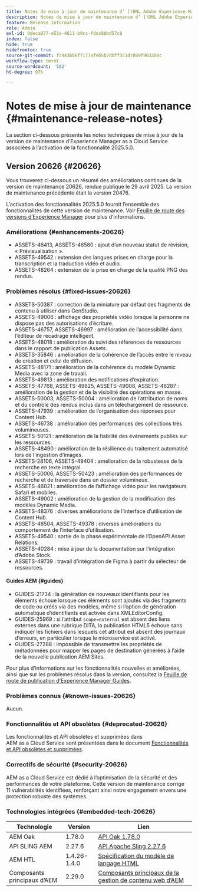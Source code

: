 ```yaml
---
title: Notes de mise à jour de maintenance d’ [!DNL Adobe Experience Manager]  as a Cloud Service associées à l’activation de la fonctionnalité 2025.5.0.
description: Notes de mise à jour de maintenance d’ [!DNL Adobe Experience Manager]  as a Cloud Service associées à l’activation de la fonctionnalité 2025.5.0.
feature: Release Information
role: Admin
exl-id: 9deca077-e51e-4611-b9cc-fdec80bd57c8
index: false
hide: true
hidefromtoc: true
source-git-commit: fc943bb6f7177afeb5b7dbff3c1d7889f9032b0c
workflow-type: tm+mt
source-wordcount: '582'
ht-degree: 97%

---
```


# Notes de mise à jour de maintenance {#maintenance-release-notes}

La section ci-dessous présente les notes techniques de mise à jour de la version de maintenance d’Experience Manager as a Cloud Service associées à l’activation de la fonctionnalité 2025.5.0.

## Version 20626 {#20626}

Vous trouverez ci-dessous un résumé des améliorations continues de la version de maintenance 20626, rendue publique le 29 avril 2025. La version de maintenance précédente était la version 20476.

L’activation des fonctionnalités 2025.5.0 fournit l’ensemble des fonctionnalités de cette version de maintenance. Voir [Feuille de route des versions d’Experience Manager](https://experienceleague.adobe.com/fr/docs/experience-manager-release-information/aem-release-updates/update-releases-roadmap) pour plus d’informations.

### Améliorations {#enhancements-20626}

* ASSETS-46413, ASSETS-46580 : ajout d’un nouveau statut de révision, « Prévisualisation ».
* ASSETS-49542 : extension des langues prises en charge pour la transcription et la traduction vidéo et audio.
* ASSETS-48264 : extension de la prise en charge de la qualité PNG des rendus.

### Problèmes résolus {#fixed-issues-20626}

* ASSETS-50387 : correction de la miniature par défaut des fragments de contenu à utiliser dans GenStudio.
* ASSETS-49006 : affichage des propriétés vidéo lorsque la personne ne dispose pas des autorisations d’écriture.
* ASSETS-46757, ASSETS-46997 : amélioration de l’accessibilité dans l’éditeur de recadrage intelligent.
* ASSETS-48018 : amélioration du suivi des références de ressources dans le rapport de publication Assets.
* ASSETS-35846 : amélioration de la cohérence de l’accès entre le niveau de création et celui de diffusion.
* ASSETS-48171 : amélioration de la cohérence du modèle Dynamic Media avec la zone de travail.
* ASSETS-49813 : amélioration des notifications d’expiration.
* ASSETS-47768, ASSETS-49825, ASSETS-49008, ASSETS-48287 : amélioration de la gestion et de la visibilité des opérations en masse.
* ASSETS-50003, ASSETS-50004 : amélioration de l’attribution de noms et du contrôle des rendus inclus dans un téléchargement de ressource.
* ASSETS-47939 : amélioration de l’organisation des réponses pour Content Hub.
* ASSETS-46738 : amélioration des performances des collections très volumineuses.
* ASSETS-50121 : amélioration de la fiabilité des événements publiés sur les ressources.
* ASSETS-48490 : amélioration de la résilience du traitement automatisé lors de l’ingestion d’images.
* ASSETS-28106, ASSETS-49404 : amélioration de la robustesse de la recherche en texte intégral.
* ASSETS-50006, ASSETS-50423 : amélioration des performances de recherche et de traversée dans un dossier volumineux.
* ASSETS-46021 : amélioration de l’affichage vidéo pour les navigateurs Safari et mobiles.
* ASSETS-49002 : amélioration de la gestion de la modification des modèles Dynamic Media.
* ASSETS-48376 : diverses améliorations de l’interface d’utilisation de Content Hub.
* ASSETS-48504, ASSETS-49378 : diverses améliorations du comportement de l’interface d’utilisation.
* ASSETS-49540 : sortie de la phase expérimentale de l’OpenAPI Asset Relations.
* ASSETS-40284 : mise à jour de la documentation sur l’intégration d’Adobe Stock.
* ASSETS-49739 : travail d’intégration de Figma à partir du sélecteur de ressources.

#### Guides AEM {#guides}

* GUIDES-21734 : la génération de nouveaux identifiants pour les éléments échoue lorsque ces éléments sont ajoutés via des fragments de code ou créés via des modèles, même si l’option de génération automatique d’identifiants est activée dans XMLEditorConfig.
* GUIDES-25969 : si l’attribut `scope=external` est absent des liens externes dans une rubrique DITA, la publication HTML5 échoue sans indiquer les fichiers dans lesquels cet attribut est absent des journaux d’erreurs, en particulier lorsque le microservice est activé.
* GUIDES-27288 : impossible de transmettre les propriétés de métadonnées pour mapper les pages de destination générées à l’aide de la nouvelle publication AEM Sites.

Pour plus d’informations sur les fonctionnalités nouvelles et améliorées, ainsi que sur les problèmes résolus dans la version, consultez la [Feuille de route de publication d’Experience Manager Guides](https://experienceleague.adobe.com/fr/docs/experience-manager-guides/using/release-info/aem-guides-releases-roadmap).

### Problèmes connus {#known-issues-20626}

Aucun.

### Fonctionnalités et API obsolètes {#deprecated-20626}

Les fonctionnalités et API obsolètes et supprimées dans AEM as a Cloud Service sont présentées dans le document [Fonctionnalités et API obsolètes et supprimées](/help/release-notes/deprecated-removed-features.md).

### Correctifs de sécurité {#security-20626}

AEM as a Cloud Service est dédié à l’optimisation de la sécurité et des performances de votre plateforme. Cette version de maintenance corrige 11 vulnérabilités identifiées, renforçant ainsi notre engagement envers une protection robuste des systèmes.

### Technologies intégrées {#embedded-tech-20626}

| Technologie | Version | Lien |
|---|---|---|
| AEM Oak | 1.78.0 | [API Oak 1.78.0](https://www.javadoc.io/doc/org.apache.jackrabbit/oak-api/1.78.0/index.html) |
| API SLING AEM | 2.27.6 | [API Apache Sling 2.27.6](https://www.javadoc.io/doc/org.apache.sling/org.apache.sling.api/latest/index.html) |
| AEM HTL | 1.4.26-1.4.0 | [Spécification du modèle de langage HTML](https://github.com/adobe/htl-spec) |
| Composants principaux d’AEM | 2.29.0 | [Composants principaux de la gestion de contenu web d’AEM](https://github.com/adobe/aem-core-wcm-components) |
